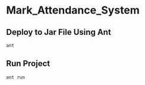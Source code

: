 # Mark_Attendance_System


## Deploy to Jar File Using Ant
``` ant ```

##  Run Project
```ant run ```
